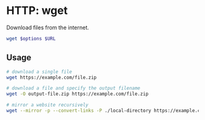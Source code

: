 # HTTP: wget

Download files from the internet.

```bash
wget $options $URL
```

## Usage

```bash
# download a single file
wget https://example.com/file.zip

# download a file and specify the output filename
wget -O output-file.zip https://example.com/file.zip

# mirror a website recursively
wget --mirror -p --convert-links -P ./local-directory https://example.com/
```
